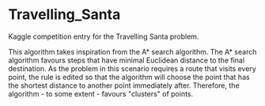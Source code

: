 # Travelling_Santa
Kaggle competition entry for the Travelling Santa problem.

This algorithm takes inspiration from the A* search algorithm. The A* search algorithm favours steps that have minimal Euclidean distance to the final destination. As the problem in this scenario requires a route that visits every point, the rule is edited so that the algorithm will choose the point that has the shortest distance to another point immediately after. Therefore, the algorithm - to some extent - favours "clusters" of points.
